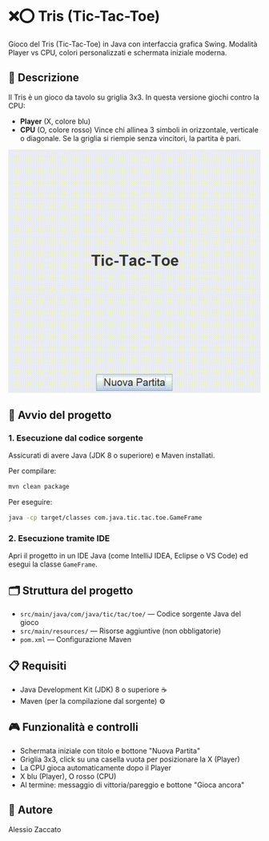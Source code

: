 
# ❌⭕ Tris (Tic-Tac-Toe)
Gioco del Tris (Tic-Tac-Toe) in Java con interfaccia grafica Swing. Modalità Player vs CPU, colori personalizzati e schermata iniziale moderna.


## 📖 Descrizione
Il Tris è un gioco da tavolo su griglia 3x3. In questa versione giochi contro la CPU:
- **Player** (X, colore blu)
- **CPU** (O, colore rosso)
Vince chi allinea 3 simboli in orizzontale, verticale o diagonale. Se la griglia si riempie senza vincitori, la partita è pari.

![Gameplay di Tic-Tac-Toe](screenshots/gameplay.gif)

## 🚀 Avvio del progetto

### 1. Esecuzione dal codice sorgente
Assicurati di avere Java (JDK 8 o superiore) e Maven installati.

Per compilare:
```sh
mvn clean package
```
Per eseguire:
```sh
java -cp target/classes com.java.tic.tac.toe.GameFrame
```

### 2. Esecuzione tramite IDE
Apri il progetto in un IDE Java (come IntelliJ IDEA, Eclipse o VS Code) ed esegui la classe `GameFrame`.


## 🗂️ Struttura del progetto
- `src/main/java/com/java/tic/tac/toe/` — Codice sorgente Java del gioco
- `src/main/resources/` — Risorse aggiuntive (non obbligatorie)
- `pom.xml` — Configurazione Maven




## 📋 Requisiti
- Java Development Kit (JDK) 8 o superiore ☕
- Maven (per la compilazione dal sorgente) ⚙️


## 🎮 Funzionalità e controlli
- Schermata iniziale con titolo e bottone "Nuova Partita"
- Griglia 3x3, click su una casella vuota per posizionare la X (Player)
- La CPU gioca automaticamente dopo il Player
- X blu (Player), O rosso (CPU)
- Al termine: messaggio di vittoria/pareggio e bottone "Gioca ancora"


## 👤 Autore
Alessio Zaccato

